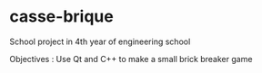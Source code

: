 # casse-brique
School project in 4th year of engineering school

Objectives : 
Use Qt and C++ to make a small brick breaker game
